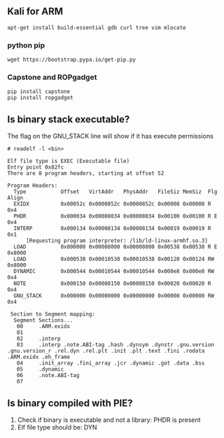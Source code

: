 ## Kali for ARM

    apt-get install build-essential gdb curl tree vim mlocate

### python pip

    wget https://bootstrap.pypa.io/get-pip.py

### Capstone and ROPgadget

    pip install capstone
    pip install ropgadget


## Is binary stack executable?

The flag on the GNU_STACK line will show if it has execute permissions

    # readelf -l <bin>

    Elf file type is EXEC (Executable file)
    Entry point 0x82fc
    There are 8 program headers, starting at offset 52

    Program Headers:
      Type           Offset   VirtAddr   PhysAddr   FileSiz MemSiz  Flg Align
      EXIDX          0x00052c 0x0000852c 0x0000852c 0x00008 0x00008 R   0x4
      PHDR           0x000034 0x00008034 0x00008034 0x00100 0x00100 R E 0x4
      INTERP         0x000134 0x00008134 0x00008134 0x00019 0x00019 R   0x1
          [Requesting program interpreter: /lib/ld-linux-armhf.so.3]
      LOAD           0x000000 0x00008000 0x00008000 0x00538 0x00538 R E 0x8000
      LOAD           0x000538 0x00010538 0x00010538 0x00120 0x00124 RW  0x8000
      DYNAMIC        0x000544 0x00010544 0x00010544 0x000e8 0x000e8 RW  0x4
      NOTE           0x000150 0x00008150 0x00008150 0x00020 0x00020 R   0x4
      GNU_STACK      0x000000 0x00000000 0x00000000 0x00000 0x00000 RW  0x4

     Section to Segment mapping:
      Segment Sections...
       00     .ARM.exidx
       01
       02     .interp
       03     .interp .note.ABI-tag .hash .dynsym .dynstr .gnu.version .gnu.version_r .rel.dyn .rel.plt .init .plt .text .fini .rodata .ARM.exidx .eh_frame
       04     .init_array .fini_array .jcr .dynamic .got .data .bss
       05     .dynamic
       06     .note.ABI-tag
       07


## Is binary compiled with PIE?

1. Check if binary is executable and not a library: PHDR is present
2. Elf file type should be: DYN

